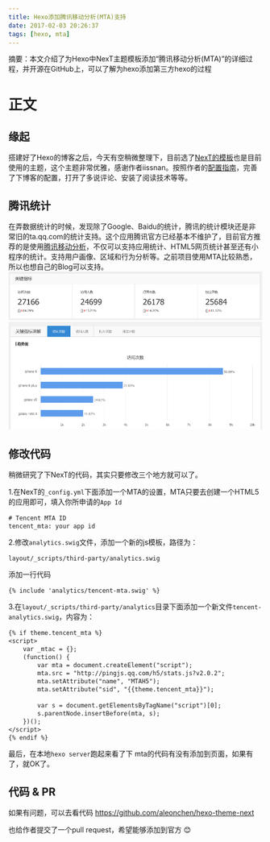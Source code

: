 ```yaml
---
title: Hexo添加腾讯移动分析(MTA)支持
date: 2017-02-03 20:26:37
tags: [hexo, mta]
---
```


摘要：本文介绍了为Hexo中NexT主题模板添加“腾讯移动分析(MTA)”的详细过程，并开源在GitHub上，可以了解为hexo添加第三方hexo的过程

<!-- more -->

# 正文
## 缘起
搭建好了Hexo的博客之后，今天有空稍微整理下，目前选了[NexT的模板](http://notes.iissnan.com/)也是目前使用的主题，这个主题非常优雅，感谢作者iissnan。按照作者的[配置指南](http://theme-next.iissnan.com/)，完善了下博客的配置，打开了多说评论、安装了阅读技术等等。

## 腾讯统计
在弄数据统计的时候，发现除了Google、Baidu的统计，腾讯的统计模块还是非常旧的ta.qq.com的统计支持。这个应用腾讯官方已经基本不维护了，目前官方推荐的是使用[腾讯移动分析](mta.qq.com)，不仅可以支持应用统计、HTML5网页统计甚至还有小程序的统计。支持用户画像、区域和行为分析等。之前项目使用MTA比较熟悉，所以也想自己的Blog可以支持。
![mta_su](/media/mta_sum-1.png)
![mta_devices](/media/mta_devices-1.png)


## 修改代码
稍微研究了下NexT的代码，其实只要修改三个地方就可以了。

1.在NexT的`_config.yml`下面添加一个MTA的设置，MTA只要去创建一个HTML5的应用即可，填入你所申请的`App Id`

```
# Tencent MTA ID
tencent_mta: your app id
```

2.修改`analytics.swig`文件，添加一个新的js模板，路径为：

```
layout/_scripts/third-party/analytics.swig
```
添加一行代码

```
{% include 'analytics/tencent-mta.swig' %}
```

3.在`layout/_scripts/third-party/analytics`目录下面添加一个新文件`tencent-analytics.swig`，内容为：

```
{% if theme.tencent_mta %}
<script>
  	var _mtac = {};
  	(function() {
  		var mta = document.createElement("script");
  		mta.src = "http://pingjs.qq.com/h5/stats.js?v2.0.2";
  		mta.setAttribute("name", "MTAH5");
  		mta.setAttribute("sid", "{{theme.tencent_mta}}");

  		var s = document.getElementsByTagName("script")[0];
  		s.parentNode.insertBefore(mta, s);
  	})();
</script>
{% endif %}
```

最后，在本地`hexo server`跑起来看了下 mta的代码有没有添加到页面，如果有了，就OK了。

## 代码 & PR
如果有问题，可以去看代码 https://github.com/aleonchen/hexo-theme-next

也给作者提交了一个pull request，希望能够添加到官方 😊

